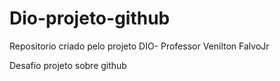 # Dio-projeto-github
Repositorio criado pelo projeto DIO- Professor Venilton FalvoJr


Desafio projeto sobre github
